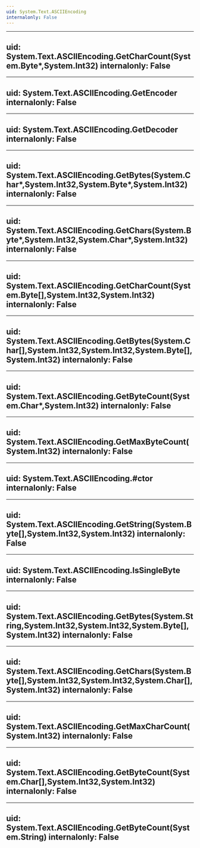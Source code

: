```yaml
---
uid: System.Text.ASCIIEncoding
internalonly: False
---
```


---
uid: System.Text.ASCIIEncoding.GetCharCount(System.Byte*,System.Int32)
internalonly: False
---

---
uid: System.Text.ASCIIEncoding.GetEncoder
internalonly: False
---

---
uid: System.Text.ASCIIEncoding.GetDecoder
internalonly: False
---

---
uid: System.Text.ASCIIEncoding.GetBytes(System.Char*,System.Int32,System.Byte*,System.Int32)
internalonly: False
---

---
uid: System.Text.ASCIIEncoding.GetChars(System.Byte*,System.Int32,System.Char*,System.Int32)
internalonly: False
---

---
uid: System.Text.ASCIIEncoding.GetCharCount(System.Byte[],System.Int32,System.Int32)
internalonly: False
---

---
uid: System.Text.ASCIIEncoding.GetBytes(System.Char[],System.Int32,System.Int32,System.Byte[],System.Int32)
internalonly: False
---

---
uid: System.Text.ASCIIEncoding.GetByteCount(System.Char*,System.Int32)
internalonly: False
---

---
uid: System.Text.ASCIIEncoding.GetMaxByteCount(System.Int32)
internalonly: False
---

---
uid: System.Text.ASCIIEncoding.#ctor
internalonly: False
---

---
uid: System.Text.ASCIIEncoding.GetString(System.Byte[],System.Int32,System.Int32)
internalonly: False
---

---
uid: System.Text.ASCIIEncoding.IsSingleByte
internalonly: False
---

---
uid: System.Text.ASCIIEncoding.GetBytes(System.String,System.Int32,System.Int32,System.Byte[],System.Int32)
internalonly: False
---

---
uid: System.Text.ASCIIEncoding.GetChars(System.Byte[],System.Int32,System.Int32,System.Char[],System.Int32)
internalonly: False
---

---
uid: System.Text.ASCIIEncoding.GetMaxCharCount(System.Int32)
internalonly: False
---

---
uid: System.Text.ASCIIEncoding.GetByteCount(System.Char[],System.Int32,System.Int32)
internalonly: False
---

---
uid: System.Text.ASCIIEncoding.GetByteCount(System.String)
internalonly: False
---
